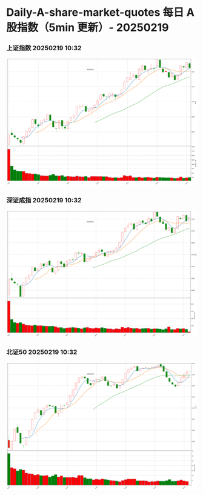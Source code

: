 
# Daily-A-share-market-quotes 每日 A 股指数（5min 更新）- 20250219

### 上证指数 20250219 10:32
![](./fig/2025/2/20250219-sh000001.png)

### 深证成指 20250219 10:32
![](./fig/2025/2/20250219-sz399001.png)

### 北证50 20250219 10:32
![](./fig/2025/2/20250219-bj899050.png)
